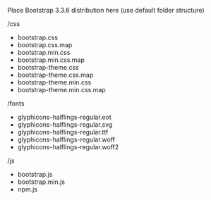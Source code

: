 Place Bootstrap 3.3.6 distribution here (use default folder structure)

/css

 - bootstrap.css
 - bootstrap.css.map
 - bootstrap.min.css
 - bootstrap.min.css.map
 - bootstrap-theme.css
 - bootstrap-theme.css.map
 - bootstrap-theme.min.css
 - bootstrap-theme.min.css.map

/fonts

 - glyphicons-halflings-regular.eot
 - glyphicons-halflings-regular.svg
 - glyphicons-halflings-regular.ttf
 - glyphicons-halflings-regular.woff
 - glyphicons-halflings-regular.woff2

/js

 - bootstrap.js
 - bootstrap.min.js
 - npm.js
